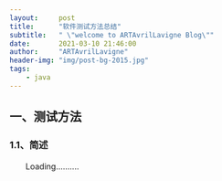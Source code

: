 ```yaml
---
layout:     post
title:      "软件测试方法总结"
subtitle:   " \"welcome to ARTAvrilLavigne Blog\""
date:       2021-03-10 21:46:00
author:     "ARTAvrilLavigne"
header-img: "img/post-bg-2015.jpg"
tags:
    - java
---
```

## 一、测试方法<br>

### 1.1、简述<br>

　　Loading..........
